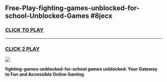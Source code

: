 
## Free-Play-fighting-games-unblocked-for-school-Unblocked-Games #8jecx
<h3>
<a href="https://news.freeplayer.one?title=fighting-games-unblocked-for-school&ref=8M">CLICK TO PLAY</a></h3>
<hr>

<h3>
<a href="https://news.freeplayer.one?title=fighting-games-unblocked-for-school&ref=8M">CLICK 2 PLAY</a>
  
</h3>

<a href="https://news.freeplayer.one?title=fighting-games-unblocked-for-school&ref=8M"><img src="https://clearcache.store/games.png"></a>


**fighting-games-unblocked-for-school games unblocked: Your Gateway to Fun and Accessible Online Gaming**
